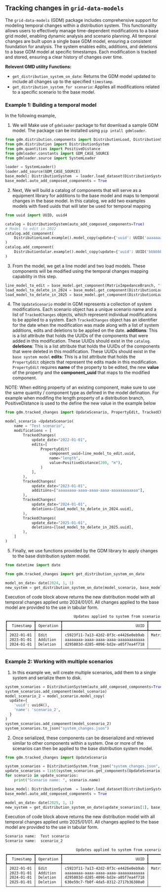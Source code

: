 ## Tracking changes in `grid-data-models`

The `grid-data-models` (GDM) package includes comprehensive support for modeling temporal changes within a distribution system. This functionality allows users to effectively manage time-dependent modifications to a base grid model, enabling dynamic analysis and scenario planning. All temporal changes are built upon a single base GDM model, ensuring a consistent foundation for analysis. The system enables edits, additions, and deletions to a base GDM model at specific timestamps. Each modification is tracked and stored, ensuring a clear history of changes over time.
  
**Relevent GMD utility Functions:**
  - `get_distribution_system_on_date`: Returns the GDM model updated to include all changes up to the specified `timestamp`.
  - `get_distribution_system_for scenario`: Applies all  modifications related to a specific scenario to the base model.


###  Example 1: Building a temporal model 

In the following example, 

1. We will Make use of `gdmloader` package to fist download a sample GDM model. The package can be installed using `pip intall gdmloader`. 

```python 
from gdm.distribution.components import DistributionLoad, DistributionSolar, MatrixImpedanceBranch
from gdm.distribution import DistributionSystem
from gdm.quantities import PositiveDistance
from gdmloader.constants import GDM_CASE_SOURCE
from gdmloader.source import SystemLoader

loader = SystemLoader()
loader.add_source(GDM_CASE_SOURCE)
base_model: DistributionSystem  = loader.load_dataset(DistributionSystem, GDM_CASE_SOURCE.name, "three_feeder_switch")
base_model.auto_add_composed_components = True

```

2. Next, We will build a catalog of components that will serve as a equipment library for additions to the base model and maps to temporal changes in the base model. In this catalog, we add two examples models with fixed uuids that will later be used for temporal mapping

```python 
from uuid import UUID, uuid4

catalog = DistributionSystem(auto_add_composed_components=True)
# Model to edit in 2022 
catalog.add_component(
    DistributionLoad.example().model_copy(update={'uuid': UUID('aaaaaaaa-aaaa-aaaa-aaaa-aaaaaaaaaaaa')})
) 
catalog.add_component(
    DistributionSolar.example().model_copy(update={'uuid': UUID('bbbbbbbb-bbbb-bbbb-bbbb-bbbbbbbbbbbb')})
) 
```

3. From the model, we get a line model and two load models. These components will be modified using the temporal changes mapping capability in this step. 
 
```python 
line_model_to_edit = base_model.get_component(MatrixImpedanceBranch, "fdr3_3_load_fdr3_3_load_4")
load_model_to_delete_in_2024 = base_model.get_component(DistributionLoad, "fdr2_load12")
load_model_to_delete_in_2025 = base_model.get_component(DistributionLoad, "fdr3_load15")
```


4. The `UpdateScenario` model in GDM represents a collection of system modifications. Each scenario object has a unique scenario name and a list of `TrackedChanges` objects, which represent individual modifications to be applied to a system. Each `TrackedChanges` object has an idientifier for the date when the modification was made along with a list of system additions, edits and deletions to be applied on the date.
  **additions**: This is a list attribute that holds the UUIDs of the components that were added in this modification. These UUIDs should exist in the `catalog`.
  **deletions**: This is a list attribute that holds the UUIDs of the components that were deleted in this modification. These UUIDs should exist in the `base system model`
  **edits**: This is a list attribute that holds the `PropertyEdit` objects that represent the edits made in this modification. `PropertyEdit` requires **name** of the property to be edited, the new **value** of the property and the **component_uuid** that maps to the modified component. 

NOTE: When editing property of an existing component, make sure to use the same quantity / component type as defined in the model defination. For example when modifing the length property of a distribution branch, PositiveDistance is used to the define the new value in the example below

```python 
from gdm.tracked_changes import UpdateScenario, PropertyEdit, TrackedChanges

model_scenario =UpdateScenario(
    name = "Test scenario",
    modifications = [
        TrackedChanges(
            update_date="2022-01-01",
            edits=[
                PropertyEdit(
                    component_uuid=line_model_to_edit.uuid,
                    name="length",
                    value=PositiveDistance(200, "m"),
                )
            ],
        ),
        TrackedChanges(
            update_date="2023-01-01",
            additions=["aaaaaaaa-aaaa-aaaa-aaaa-aaaaaaaaaaaa"],
        ),
        TrackedChanges(
            update_date="2024-01-01",
            deletions=[load_model_to_delete_in_2024.uuid],
        ),
        TrackedChanges(
            update_date="2025-01-01",
            deletions=[load_model_to_delete_in_2025.uuid],
        ),
    ] 
)
```

5. Finally, we use functions provided by the GDM library to apply changes to the base distribution system model. 
```python 
from datetime import date

from gdm.tracked_changes import get_distribution_system_on_date

model_on_date= date(2024, 1, 1)
new_system = get_distribution_system_on_date(model_scenario, base_model, catalog, model_on_date)

```

Execution of code block above returns the new distribution model with all temporal changes applied unto 2024/01/01. All changes applied to the base model are provided to the use in tabular form.


```bash
                               Updates applied to system from scenario 'Test scenario'
┏━━━━━━━━━━━━┳━━━━━━━━━━━┳━━━━━━━━━━━━━━━━━━━━━━━━━━━━━━━━━━━━━━┳━━━━━━━━━━━━━━━━━━━━━━━┳━━━━━━━━━━━━━━━━━━━━━━━━━━━┓
┃  Timestamp ┃ Operation ┃                                 UUID ┃        Component Type ┃            Component Name ┃
┡━━━━━━━━━━━━╇━━━━━━━━━━━╇━━━━━━━━━━━━━━━━━━━━━━━━━━━━━━━━━━━━━━╇━━━━━━━━━━━━━━━━━━━━━━━╇━━━━━━━━━━━━━━━━━━━━━━━━━━━┩
│ 2022-01-01 │ Edit      │ c5923f11-7a13-42d2-8f3c-e4426e0eb9ab │ MatrixImpedanceBranch │ fdr3_3_load_fdr3_3_load_4 │
│ 2023-01-01 │ Addition  │ aaaaaaaa-aaaa-aaaa-aaaa-aaaaaaaaaaaa │      DistributionLoad │         DistributionLoad1 │
│ 2024-01-01 │ Deletion  │ d295803d-d285-4096-bd2e-a05f7ea4f718 │      DistributionLoad │               fdr2_load12 │
└────────────┴───────────┴──────────────────────────────────────┴───────────────────────┴───────────────────────────┘
```

###  Example 2: Working with multiple scenarios

1. In this example we, will create multiple scenarios, add them to a single system and serialize them to disk.

```python 
system_scenarios = DistributionSystem(auto_add_composed_components=True)
system_scenarios.add_component(model_scenario)
model_scenario_2 = model_scenario.model_copy(
  update={
    'uuid': uuid4(),
    'name': 'scenario_2',
  }
)
system_scenarios.add_component(model_scenario_2)
system_scenarios.to_json("system_changes.json")
```

2. Once serialized, these components can be deserialized and retrieved similar to other components within a system. One or more of the scenarios can then be applied to the base distribution system model.

```python 
from gdm.tracked_changes import UpdateScenario

system_scenarios = DistributionSystem.from_json("system_changes.json", auto_add_composed_components=True)
update_scenarios = list(system_scenarios.get_components(UpdateScenario))
for scenario in update_scenarios:
    print("Scenario name: ", scenario.name)

base_model: DistributionSystem  = loader.load_dataset(DistributionSystem, GDM_CASE_SOURCE.name, "three_feeder_switch")
base_model.auto_add_composed_components = True

model_on_date= date(2025, 1, 1)
new_system = get_distribution_system_on_date(update_scenarios[1], base_model, catalog, model_on_date)
```

Execution of code block above returns the new distribution model with all temporal changes applied unto 2025/01/01. All changes applied to the base model are provided to the use in tabular form.


```bash
Scenario name:  Test scenario
Scenario name:  scenario_2

                                Updates applied to system from scenario 'scenario_2'
┏━━━━━━━━━━━━┳━━━━━━━━━━━┳━━━━━━━━━━━━━━━━━━━━━━━━━━━━━━━━━━━━━━┳━━━━━━━━━━━━━━━━━━━━━━━┳━━━━━━━━━━━━━━━━━━━━━━━━━━━┓
┃  Timestamp ┃ Operation ┃                                 UUID ┃        Component Type ┃            Component Name ┃
┡━━━━━━━━━━━━╇━━━━━━━━━━━╇━━━━━━━━━━━━━━━━━━━━━━━━━━━━━━━━━━━━━━╇━━━━━━━━━━━━━━━━━━━━━━━╇━━━━━━━━━━━━━━━━━━━━━━━━━━━┩
│ 2022-01-01 │ Edit      │ c5923f11-7a13-42d2-8f3c-e4426e0eb9ab │ MatrixImpedanceBranch │ fdr3_3_load_fdr3_3_load_4 │
│ 2023-01-01 │ Addition  │ aaaaaaaa-aaaa-aaaa-aaaa-aaaaaaaaaaaa │      DistributionLoad │         DistributionLoad1 │
│ 2024-01-01 │ Deletion  │ d295803d-d285-4096-bd2e-a05f7ea4f718 │      DistributionLoad │               fdr2_load12 │
│ 2025-01-01 │ Deletion  │ 630e59c7-fb0f-4da5-8312-2717b36380a0 │      DistributionLoad │               fdr3_load15 │
└────────────┴───────────┴──────────────────────────────────────┴───────────────────────┴───────────────────────────┘
```